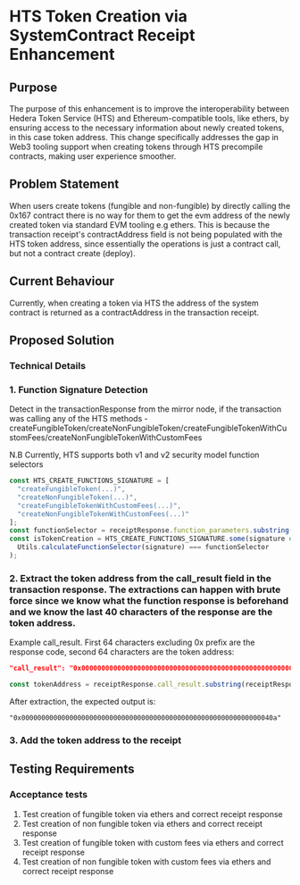# HTS Token Creation via SystemContract Receipt Enhancement

## Purpose
The purpose of this enhancement is to improve the interoperability between Hedera Token Service (HTS) and Ethereum-compatible tools, like ethers, by ensuring access to the necessary information about newly created tokens, in this case token address. This change specifically addresses the gap in Web3 tooling support when creating tokens through HTS precompile contracts, making user experience smoother.


## Problem Statement
When users create tokens (fungible and non-fungible) by directly calling the 0x167 contract there is no way for them to get the evm address of the newly created token via standard EVM tooling e.g ethers. This is because the transaction receipt's contractAddress field is not being populated with the HTS token address, since essentially the operations is just a contract call, but not a contract create (deploy).

## Current Behaviour

Currently, when creating a token via HTS the address of the system contract is returned as a contractAddress in the transaction receipt.

## Proposed Solution

### Technical Details

### 1. Function Signature Detection

Detect in the transactionResponse from the mirror node, if the transaction was calling any of the HTS methods - createFungibleToken/createNonFungibleToken/createFungibleTokenWithCustomFees/createNonFungibleTokenWithCustomFees

N.B Currently, HTS supports both v1 and v2 security model function selectors

```javascript
const HTS_CREATE_FUNCTIONS_SIGNATURE = [
  "createFungibleToken(...)",
  "createNonFungibleToken(...)",
  "createFungibleTokenWithCustomFees(...)",
  "createNonFungibleTokenWithCustomFees(...)"
];
const functionSelector = receiptResponse.function_parameters.substring(0, FUNCTION_SELECTOR_CHAR_LENGTH);
const isTokenCreation = HTS_CREATE_FUNCTIONS_SIGNATURE.some(signature => 
  Utils.calculateFunctionSelector(signature) === functionSelector
);
```

### 2. Extract the token address from the call_result field in the transaction response. The extractions can happen with brute force since we know what the function response is beforehand and we know the last 40 characters of the response are the token address.

Example call_result. First 64 characters excluding 0x prefix are the response code, second 64 characters are the token address:
```json
"call_result": "0x0000000000000000000000000000000000000000000000000000000000000016000000000000000000000000000000000000000000000000000000000000040a"
```

```javascript
const tokenAddress = receiptResponse.call_result.substring(receiptResponse.call_result.length - 40);
```
After extraction, the expected output is:
```
"0x000000000000000000000000000000000000000000000000000000000000040a"
```

### 3. Add the token address to the receipt


## Testing Requirements

### Acceptance tests
   1. Test creation of fungible token via ethers and correct receipt response
   2. Test creation of non fungible token via ethers and correct receipt response
   3. Test creation of fungible token with custom fees via ethers and correct receipt response
   4. Test creation of non fungible token with custom fees via ethers and correct receipt response
